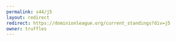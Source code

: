 ```yaml
---
permalink: s44/j5
layout: redirect
redirect: https://dominionleague.org/current_standings?div=j5
owner: truffles
---
```

